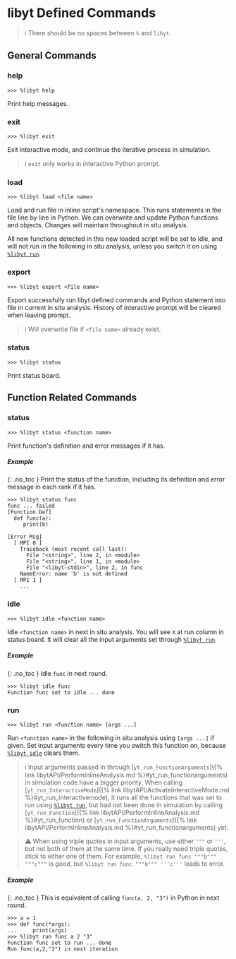 # libyt Defined Commands

> :information_source: There should be no spaces between `%` and `libyt`.

## General Commands

### help
```
>>> %libyt help
```
Print help messages.

### exit
```
>>> %libyt exit
```
Exit interactive mode, and continue the iterative process in simulation. 

> :information_source: `exit` only works in interactive Python prompt.

### load
```
>>> %libyt load <file name>
```
Load and run file in inline script's namespace. This runs statements in the file line by line in Python. We can overwrite and update Python functions and objects. Changes will maintain throughout in situ analysis.

All new functions detected in this new loaded script will be set to idle, and will not run in the following in situ analysis, unless you switch it on using [`%libyt run`](#run).

### export
```
>>> %libyt export <file name>
```
Export successfully run libyt defined commands and Python statement into file in current in situ analysis. History of interactive prompt will be cleared when leaving prompt.

> :information_source: Will overwrite file if `<file name>` already exist.

### status
```
>>> %libyt status
```
Print status board.

## Function Related Commands

### status
```
>>> %libyt status <function name>
```
Print function's definition and error messages if it has.

##### Example
{: .no_toc }
Print the status of the function, including its definition and error message in each rank if it has.
```
>>> %libyt status func
func ... failed
[Function Def]
  def func(a):
     print(b)
  
[Error Msg]
  [ MPI 0 ]
    Traceback (most recent call last):
      File "<string>", line 2, in <module>
      File "<string>", line 1, in <module>
      File "<libyt-stdin>", line 2, in func
    NameError: name 'b' is not defined
  [ MPI 1 ] 
    ...
```

### idle
```
>>> %libyt idle <function name>
```
Idle `<function name>` in next in situ analysis. You will see `X` at run column in status board. It will clear all the input arguments set through [`%libyt run`](#run).

##### Example
{: .no_toc }
Idle `func` in next round.
```
>>> %libyt idle func
Function func set to idle ... done
```

### run
```
>>> %libyt run <function name> [args ...]
```
Run `<function name>` in the following in situ analysis using `[args ...]` if given. Set input arguments every time you switch this function on, because [`%libyt idle`](#idle) clears them.

> :information_source: Input arguments passed in through [`yt_run_FunctionArguments`]({% link libytAPI/PerformInlineAnalysis.md %}#yt_run_functionarguments) in simulation code have a bigger priority. When calling [`yt_run_InteractiveMode`]({% link libytAPI/ActivateInteractiveMode.md %}#yt_run_interactivemode), it runs all the functions that was set to run using [`%libyt run`](#run), but had not been done in simulation by calling [`yt_run_Function`]({% link libytAPI/PerformInlineAnalysis.md %}#yt_run_function) or [`yt_run_FunctionArguments`]({% link libytAPI/PerformInlineAnalysis.md %}#yt_run_functionarguments) yet.

> :warning: When using triple quotes in input arguments, use either `"""` or `'''`, but not both of them at the same time. If you really need triple quotes, stick to either one of them. For example, `%libyt run func """b""" """c"""` is good, but `%libyt run func """b""" '''c'''` leads to error.

##### Example
{: .no_toc }
This is equivalent of calling `func(a, 2, "3")` in Python in next round.
```
>>> a = 1
>>> def func(*args):
...     print(args)
>>> %libyt run func a 2 "3"
Function func set to run ... done
Run func(a,2,"3") in next iteration
```
